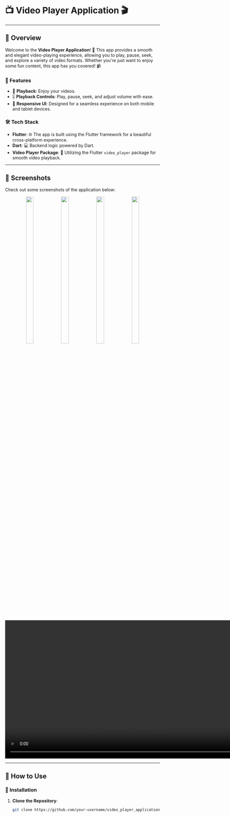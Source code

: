 # 📺 Video Player Application 🎬


---

## 🌟 Overview

Welcome to the **Video Player Application**! 🎉 This app provides a smooth and elegant video-playing experience, allowing you to play, pause, seek, and explore a variety of video formats. Whether you're just want to enjoy some fun content, this app has you covered! 📹

### 📌 Features

- 🚀 **Playback**: Enjoy your videos.
- 🎚️ **Playback Controls**: Play, pause, seek, and adjust volume with ease.
- 📱 **Responsive UI**: Designed for a seamless experience on both mobile and tablet devices.

### 🛠️ Tech Stack

- **Flutter**: 🌐 The app is built using the Flutter framework for a beautiful cross-platform experience.
- **Dart**: 💻 Backend logic powered by Dart.
- **Video Player Package**: 🎥 Utilizing the Flutter `video_player` package for smooth video playback.

---

## 📸 Screenshots

Check out some screenshots of the application below:

<div align="center">
  <img src="https://github.com/user-attachments/assets/009200d0-ae3f-48e1-abe8-43c42c1e86a9" height="35%" width="22%" />
  <img src="https://github.com/user-attachments/assets/9a74f011-57cb-467f-b945-04e9a882180c" height="35%" width="22%" />
  <img src="https://github.com/user-attachments/assets/952db7d8-fe8e-4e06-9949-b481eb142bca" height="35%" width="22%" />
  <img src="https://github.com/user-attachments/assets/75601630-d9c7-41ab-99ce-7b260aadcf52" height="35%" width="22%" />
  
  <br/>
  
  <video height="450" src="https://github.com/user-attachments/assets/255bf768-dc00-4178-b0cc-3395442f3529" controls>🎥 Your browser does not support the video tag.</video>
</div>

---

## 📖 How to Use

### 🚀 Installation

1. **Clone the Repository**:
   
   ```bash
   git clone https://github.com/your-username/video_player_application.git
